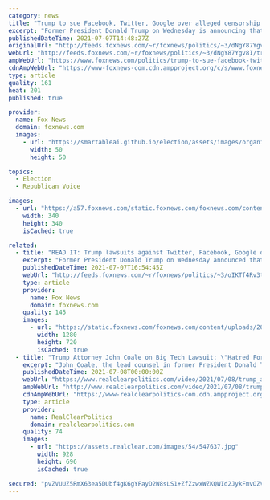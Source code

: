 ```yaml
---
category: news
title: "Trump to sue Facebook, Twitter, Google over alleged censorship, says they've 'ceased to be private'"
excerpt: "Former President Donald Trump on Wednesday is announcing that he will lead a lawsuit over alleged censorship against Twitter, Facebook and Google, three tech companies that removed him from their platforms after the Jan. 6 attack on the Capitol by a mob of his supporters."
publishedDateTime: 2021-07-07T14:48:27Z
originalUrl: "http://feeds.foxnews.com/~r/foxnews/politics/~3/dNgY87Ygv8I/trump-to-sue-facebook-twitter-google-over-alleged-censorship"
webUrl: "http://feeds.foxnews.com/~r/foxnews/politics/~3/dNgY87Ygv8I/trump-to-sue-facebook-twitter-google-over-alleged-censorship"
ampWebUrl: "https://www.foxnews.com/politics/trump-to-sue-facebook-twitter-google-over-alleged-censorship.amp"
cdnAmpWebUrl: "https://www-foxnews-com.cdn.ampproject.org/c/s/www.foxnews.com/politics/trump-to-sue-facebook-twitter-google-over-alleged-censorship.amp"
type: article
quality: 161
heat: 201
published: true

provider:
  name: Fox News
  domain: foxnews.com
  images:
    - url: "https://smartableai.github.io/election/assets/images/organizations/foxnews.com-50x50.jpg"
      width: 50
      height: 50

topics:
  - Election
  - Republican Voice

images:
  - url: "https://a57.foxnews.com/static.foxnews.com/foxnews.com/content/uploads/2020/01/340/340/Screen-Shot-2020-01-15-at-11.36.03-AM.png?ve=1&tl=1"
    width: 340
    height: 340
    isCached: true

related:
  - title: "READ IT: Trump lawsuits against Twitter, Facebook, Google over alleged big tech censorship"
    excerpt: "Former President Donald Trump on Wednesday announced that he will lead class-action lawsuits against Twitter, Google and Facebook over alleged censorship, declaring that \"big tech is out of control\" and is functioning as \"the de-facto censorship arm of the U.S. government.\""
    publishedDateTime: 2021-07-07T16:54:45Z
    webUrl: "http://feeds.foxnews.com/~r/foxnews/politics/~3/oIKTf4Rv3tU/read-trump-lawsuit-against-twitter-facebook-google-alleged-big-tech-censorship"
    type: article
    provider:
      name: Fox News
      domain: foxnews.com
    quality: 145
    images:
      - url: "https://static.foxnews.com/foxnews.com/content/uploads/2021/07/AP21188562095839.jpg"
        width: 1280
        height: 720
        isCached: true
  - title: "Trump Attorney John Coale on Big Tech Lawsuit: \"Hatred For Donald Trump Surpasses All Reason\""
    excerpt: "John Coale, the lead counsel in former President Donald Trump's class-action lawsuit against Big Tech companies Google, Facebook and Twitter told FOX News host Laura Ingraham on Wednesday that he expects thousands to join the suit."
    publishedDateTime: 2021-07-08T00:00:00Z
    webUrl: "https://www.realclearpolitics.com/video/2021/07/08/trump_attorney_john_coale_on_big_tech_lawsuit_hatred_for_donald_trump_surpasses_all_reason.html#!"
    ampWebUrl: "http://www.realclearpolitics.com/video/2021/07/08/trump_attorney_john_coale_on_big_tech_lawsuit_hatred_for_donald_trump_surpasses_all_reason.amp.html"
    cdnAmpWebUrl: "https://www-realclearpolitics-com.cdn.ampproject.org/c/www.realclearpolitics.com/video/2021/07/08/trump_attorney_john_coale_on_big_tech_lawsuit_hatred_for_donald_trump_surpasses_all_reason.amp.html"
    type: article
    provider:
      name: RealClearPolitics
      domain: realclearpolitics.com
    quality: 74
    images:
      - url: "https://assets.realclear.com/images/54/547637.jpg"
        width: 928
        height: 696
        isCached: true

secured: "pvZVUUZ5RmX63ea5DUbf4gK6gYFayD2W8sLS1+ZfZzwxWZKQWId2JykFmvOZVsKKkiX2nNBkzN2Jtu9MGha71MPntXzN0VUnrgvt9fazBqGauCsbeMlK5kLRvghMS6+OvO75FWaISbig43XpWd5F6pDbJOSFBN2NwsRh7Z9qnctXVig3OGI2SEW5VxqFgUwOFvpssTGI2qnz+0vIQ4IzVX67V3NzVHmOK4YFFaYynWveV2VinUufS51hQflENc7rbKN+8exRgNTy/hkyEWVHC/0NWS+Ju0UgvVC0p6pziqWXPVmbucSlg5Q7vwweL/JMwmY/91VeP38/E27nxNLd7THoWKbyeZYFuw3Ifu9EiNA=;eBWx19xCkrXs82WQQ1Eraw=="
---
```


